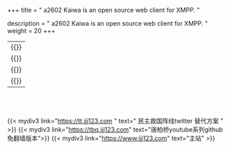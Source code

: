+++
title = " a2602 Kaiwa is an open source web client for XMPP. "

description = " a2602 Kaiwa is an open source web client for XMPP. "
weight = 20
+++


<table>

<tr><td>{{<mylink text="XMPP" link="https://xmpp.org/uses/social.html" >}}
</td></tr>

<tr><td>{{<mylink text="Kaiwa get " link="http://getkaiwa.com/" >}}
</td></tr>

<tr><td>{{<mylink text="Kaiwa github " link="https://github.com/digicoop/kaiwa" >}}
</td></tr>

<tr><td>{{<mylink text="Kaiwa github Readme" link="https://github.com/digicoop/kaiwa-server/blob/master/README.md" >}}
</td></tr>

</table>




<br><br><br>
{{< mydiv3 link="https://tt.jjj123.com " text=" 民主救国阵线twitter 替代方案 " >}}
{{< mydiv3 link="https://tbq.jjj123.com" text="唐柏桥youtube系列github免翻墙版本">}}
{{< mydiv3 link="https://www.jjj123.com" text="主站" >}}

